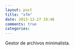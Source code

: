 ```yaml
---
layout: post
title: "xfm"
date: 2013-12-27 19:46
comments: true
categories: 
---
```

Gestor de archivos minimalista.

